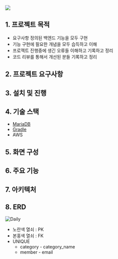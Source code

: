 <img src="https://capsule-render.vercel.app/api?type=wave&color=auto&height=300&section=header&text=Daily&fontSize=90" />

## 1. 프로젝트 목적
- 요구사항 정의된 백엔드 기능을 모두 구현
- 기능 구현에 필요한 개념을 모두 습득하고 이해
- 프로젝트 진행중에 생긴 오류들 이해하고 기록하고 정리
- 코드 리뷰를 통해서 개선된 분들 기록하고 정리

## 2. 프로젝트 요구사항


## 3. 설치 및 진행


## 4. 기술 스택
- [MariaDB](https://github.com/f-lab-edu/Daily/wiki/DB-:-MariaDB)
- [Gradle](https://github.com/f-lab-edu/Daily/wiki/Build-Tool-:-Gradle)
- AWS

## 5. 화면 구성


## 6. 주요 기능


## 7. 아키텍처


## 8. ERD
![Daily](https://github.com/f-lab-edu/Daily/assets/9190171/2921bbb0-f0f1-4224-ae7e-53f499ab1cf2)


- 노란색 열쇠 : PK
- 본홍색 열쇠 : FK
- UNIQUE
    - category -  category_name
    - member - email
